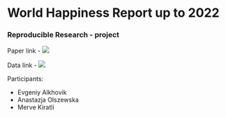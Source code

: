 # World Happiness Report up to 2022
### Reproducible Research - project

Paper link - ![](https://digitalcommons.iwu.edu/cgi/viewcontent.cgi?article=1492&context=uer)

Data link - ![](https://www.kaggle.com/datasets/mathurinache/world-happiness-report?select=2022.csv)

Participants: 
- Evgeniy Alkhovik
- Anastazja Olszewska
- Merve Kiratli
